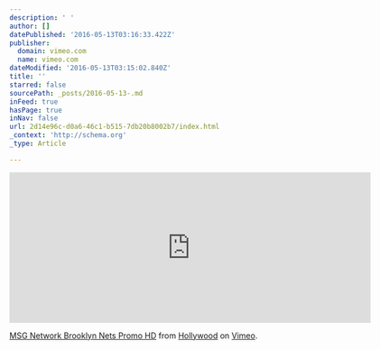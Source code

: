 ```yaml
---
description: ' '
author: []
datePublished: '2016-05-13T03:16:33.422Z'
publisher:
  domain: vimeo.com
  name: vimeo.com
dateModified: '2016-05-13T03:15:02.840Z'
title: ''
starred: false
sourcePath: _posts/2016-05-13-.md
inFeed: true
hasPage: true
inNav: false
url: 2d14e96c-d0a6-46c1-b515-7db20b8002b7/index.html
_context: 'http://schema.org'
_type: Article

---
```

<iframe src="https://player.vimeo.com/video/95660123" width="640" height="267" frameborder="0" webkitallowfullscreen="" mozallowfullscreen="" allowfullscreen="" style=""></iframe>

[MSG Network Brooklyn Nets Promo HD][0] from [Hollywood][1] on [Vimeo][2].

[0]: https://vimeo.com/95660123
[1]: https://vimeo.com/user18992023
[2]: https://vimeo.com/